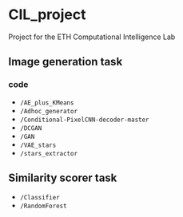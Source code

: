 # CIL_project
Project for the ETH Computational Intelligence Lab

## Image generation task
### code
- ```/AE_plus_KMeans```
- ```/Adhoc_generator```
- ```/Conditional-PixelCNN-decoder-master```
- ```/DCGAN```
- ```/GAN```
- ```/VAE_stars```
- ```/stars_extractor```

## Similarity scorer task
- ```/Classifier```
- ```/RandomForest```